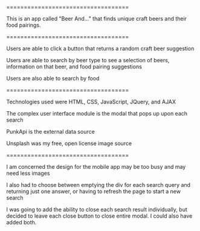 ===================================	

This is an app called "Beer And..." that finds unique craft beers and their food pairings.	

===================================	

Users are able to click a button that returns a random craft beer suggestion	

Users are able to search by beer type to see a selection of beers, information on that beer, and food pairing suggestions	

Users are also able to search by food	

===================================	

Technologies used were HTML, CSS, JavaScript, JQuery, and AJAX	

The complex user interface module is the modal that pops up upon each search	

PunkApi is the external data source	

Unsplash was my free, open license image source	

===================================	

I am concerned the design for the mobile app may be too busy and may need less images	

I also had to choose between emptying the div for each search query and returning just one answer, or having to refresh the page to start a new search  	

I was going to add the ability to close each search result individually, but decided to leave each close button to close entire modal. I could also have added both.
